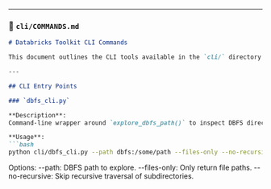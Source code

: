 
---

### 📄 `cli/COMMANDS.md`

```markdown
# Databricks Toolkit CLI Commands

This document outlines the CLI tools available in the `cli/` directory for the Databricks Toolkit.

---

## CLI Entry Points

### `dbfs_cli.py`

**Description**:  
Command-line wrapper around `explore_dbfs_path()` to inspect DBFS directories.

**Usage**:
```bash
python cli/dbfs_cli.py --path dbfs:/some/path --files-only --no-recursive
```

Options:
	--path: DBFS path to explore.
	--files-only: Only return file paths.
	--no-recursive: Skip recursive traversal of subdirectories.